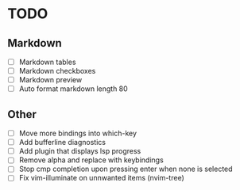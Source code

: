 # TODO

## Markdown

- [ ] Markdown tables
- [ ] Markdown checkboxes
- [ ] Markdown preview
- [ ] Auto format markdown length 80

## Other

- [ ] Move more bindings into which-key
- [ ] Add bufferline diagnostics
- [ ] Add plugin that displays lsp progress
- [ ] Remove alpha and replace with keybindings
- [ ] Stop cmp completion upon pressing enter when none is selected
- [ ] Fix vim-illuminate on unnwanted items (nvim-tree)
